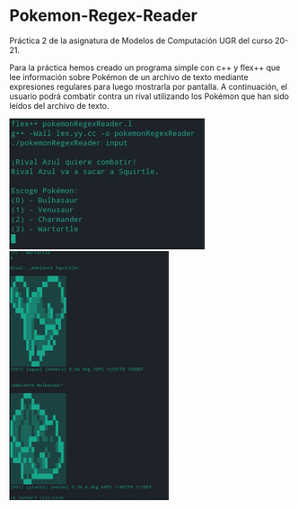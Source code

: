 # Pokemon-Regex-Reader
Práctica 2 de la asignatura de Modelos de Computación UGR del curso 20-21.

Para la práctica hemos creado un programa simple con c++ y flex++ que lee información sobre Pokémon de un archivo de texto mediante expresiones regulares para luego mostrarla
por pantalla. A continuación, el usuario podrá combatir contra un rival utilizando los Pokémon que han sido leídos del archivo de texto.

![Menu](/pictures/start_menu.png)
![Combat](/pictures/combat.png)
